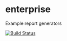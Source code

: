 # enterprise
Example report generators

[![Build Status](https://travis-ci.org/williamsharkey/enterprise.svg?branch=master)](https://travis-ci.org/williamsharkey/enterprise)
